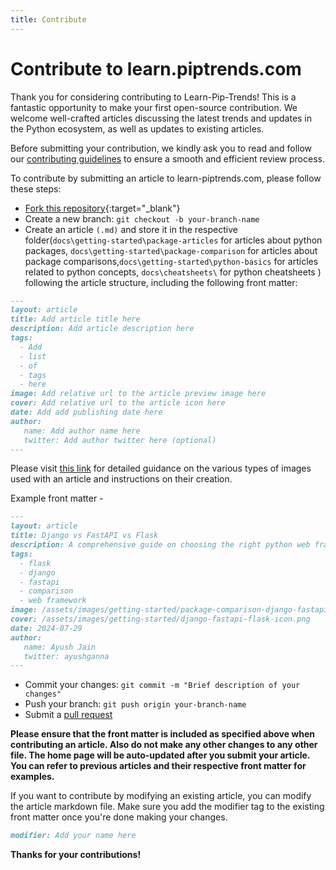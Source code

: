 ```yaml
---
title: Contribute 
---
```


# Contribute to learn.piptrends.com

Thank you for considering contributing to Learn-Pip-Trends! This is a fantastic opportunity to make your first open-source contribution. We welcome well-crafted articles discussing the latest trends and updates in the Python ecosystem, as well as updates to existing articles.

Before submitting your contribution, we kindly ask you to read and follow our [contributing guidelines](./guidelines) to ensure a smooth and efficient review process.

To contribute by submitting an article to learn-piptrends.com, please follow these steps:

- [Fork this repository](https://github.com/tankala/learn-pip-trends/fork){:target="_blank"}
- Create a new branch: `git checkout -b your-branch-name`
- Create an article `(.md)` and store it in the respective folder(```docs\getting-started\package-articles``` for articles about python packages, ```docs\getting-started\package-comparison``` for articles about package comparisons,```docs\getting-started\python-basics``` for articles related to python concepts, ```docs\cheatsheets\``` for python cheatsheets ) following the article structure, including the following front matter:

```markdown
---
layout: article
title: Add article title here
description: Add article description here
tags: 
  - Add
  - list
  - of
  - tags 
  - here
image: Add relative url to the article preview image here
cover: Add relative url to the article icon here
date: Add add publishing date here
author: 
   name: Add author name here
   twitter: Add author twitter here (optional)
---
```

  Please visit [this link](./images) for detailed guidance on the various types of images used with an article and instructions on their creation. 
  
  Example front matter - 

```markdown
---
layout: article
title: Django vs FastAPI vs Flask
description: A comprehensive guide on choosing the right python web framework
tags: 
  - flask
  - django
  - fastapi
  - comparison 
  - web framework
image: /assets/images/getting-started/package-comparison-django-fastapi-flask.png
cover: /assets/images/getting-started/django-fastapi-flask-icon.png
date: 2024-07-29
author: 
   name: Ayush Jain
   twitter: ayushganna
---
```

- Commit your changes: ```git commit -m "Brief description of your changes"```
- Push your branch: ```git push origin your-branch-name```
- Submit a [pull request](https://docs.github.com/en/pull-requests/collaborating-with-pull-requests/proposing-changes-to-your-work-with-pull-requests/creating-a-pull-request)

**Please ensure that the front matter is included as specified above when contributing an article. Also do not make any other changes to any other file. The home page will be auto-updated after you submit your article. You can refer to previous articles and their respective front matter for examples.**


If you want to contribute by modifying an existing article, you can modify the article markdown file. Make sure you add the modifier tag to the existing front matter once you're done making your changes. 

```markdown
modifier: Add your name here
```

**Thanks for your contributions!**